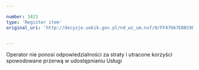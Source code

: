 ```yaml
---

number: 3423
type: 'Register item'
original_uri: 'http://decyzje.uokik.gov.pl/nd_wz_um.nsf/0/FF47667EBB19E922C1257A4B0046C291?OpenDocument'


---
```


Operator nie ponosi odpowiedzialności za straty i utracone korzyści spowodowane przerwą w udostępnianiu Usługi
